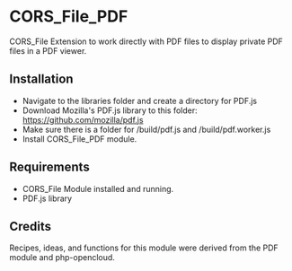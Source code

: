 # CORS_File_PDF
CORS_File Extension to work directly with PDF files to display private PDF files in a PDF viewer.


## Installation
* Navigate to the libraries folder and create a directory for PDF.js
* Download Mozilla's PDF.js library to this folder:  https://github.com/mozilla/pdf.js
* Make sure there is a folder for /build/pdf.js and /build/pdf.worker.js
* Install CORS_File_PDF module.

## Requirements
* CORS_File Module installed and running.
* PDF.js library

## Credits
Recipes, ideas, and functions for this module were derived from the PDF module and php-opencloud.
